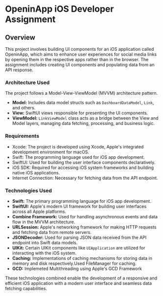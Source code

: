 # OpeninApp iOS Developer Assignment

## Overview

This project involves building UI components for an iOS application called OpeninApp, which aims to enhance user experiences for social media links by opening them in the respective apps rather than in the browser. The assignment includes creating UI components and populating data from an API response.

### Architecture Used

The project follows a Model-View-ViewModel (MVVM) architecture pattern.

- **Model:** Includes data model structs such as `DashboardDataModel`, `Link`, and others.
- **View:** SwiftUI views responsible for presenting the UI components.
- **ViewModel:** `LinkViewModel` class acts as a bridge between the View and Model layers, managing data fetching, processing, and business logic.

### Requirements

- Xcode: The project is developed using Xcode, Apple's integrated development environment for macOS.
- Swift: The programming language used for iOS app development.
- SwiftUI: Used for building the user interface components declaratively.
- iOS SDK: Required for accessing iOS system frameworks and building native iOS applications.
- Internet Connection: Necessary for fetching data from the API endpoint.

### Technologies Used

- **Swift:** The primary programming language for iOS app development.
- **SwiftUI:** Apple's modern UI framework for building user interfaces across all Apple platforms.
- **Combine Framework:** Used for handling asynchronous events and data flow in the MVVM architecture.
- **URLSession:** Apple's networking framework for making HTTP requests and fetching data from remote servers.
- **JSONDecoder:** Used for parsing JSON data received from the API endpoint into Swift data models.
- **UIKit:** Certain UIKit components like `UIApplication` are utilized for interacting with the iOS system.
- **Caching:** Implementations of caching mechanisms for storing data in memory and disk respectively.Used FileManager for caching.
- **GCD:** Implemeted Multithreading using Apple's GCD Framework

These technologies combined enable the development of a responsive and efficient iOS application with a modern user interface and seamless data fetching capabilities.
